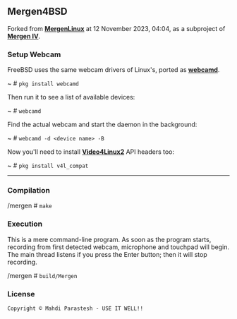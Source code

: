 ## Mergen4BSD

Forked from [**MergenLinux**](https://github.com/fulcrum6378/mergen_linux) at 12 November 2023, 04:04,
as a subproject of [**Mergen IV**](https://github.com/fulcrum6378/mergen_android).

### Setup Webcam

FreeBSD uses the same webcam drivers of Linux's, ported as [**webcamd**](https://github.com/hselasky/webcamd).

~ \# `pkg install webcamd`

Then run it to see a list of available devices:

~ \# `webcamd`

Find the actual webcam and start the daemon in the background:

~ \# `webcamd -d <device name> -B`

Now you'll need to install [**Video4Linux2**](https://en.wikipedia.org/wiki/Video4Linux) API headers too:

~ \# `pkg install v4l_compat`

***

### Compilation

/mergen # `make`

### Execution

This is a mere command-line program. As soon as the program starts,
recording from first detected webcam, microphone and touchpad will begin.
The main thread listens if you press the Enter button; then it will stop recording.

/mergen # `build/Mergen`

### License

```
Copyright © Mahdi Parastesh - USE IT WELL!!
```
